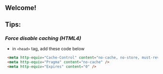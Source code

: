 ## Welcome!

## Tips: 
 ### *Force disable caching (HTML4)*
   * in `<head>` tag, add these code below
   ```HTML
    <meta http-equiv="Cache-Control" content="no-cache, no-store, must-revalidate" />
    <meta http-equiv="Pragma" content="no-cache" />
    <meta http-equiv="Expires" content="0" />  
   ```

